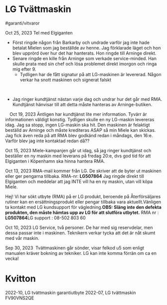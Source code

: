 # LG Tvättmaskin
#garanti/vitvaror

Oct 25, 2023
Tel med Elgiganten
* Först ringde någon från Barkarby och undrade varför jag inte hade betalat Mielen som jag beställde av henne. Jag förklarade läget och hon blev upprörd över hur det har hanterats. Hon ringde till Arninge direkt.
* Senare ringde en kille från Arninge som verkade service-minded. Han skulle prata med sin chef och lösa problemet direkt imorgon och ringa mig efter 9.
  * Tydligen har de fått signatur på att LG-maskinen är levererad. Någon verkar ha snott maskinen och signerat falskt

⠀
* Jag ringer kundtjänst nästan varje dag och undrar hur det går med RMA. Kundtjänst hänvisar till att detta måste hanteras av Arninge-butiken.

⠀
Oct 19, 2023 Äntligen har kundtjänst lite mer information. Tyvärr är informationen väldigt konstig. Tydligen skulle en ny LG-maskin levereras idag. Jag sa stopp, ingen LG-maskin ska hit. Den maskinen är felaktigt beställd av Arninge och måste krediteras ASAP så min Miele kan skickas.
Jag fick även reda på att RMA blev godkänd redan i måndags, den 16:e. Varför blev jag inte kontaktad redan då??

Oct 15, 2023 Miele-kampanjen går ut idag, så jag ringer kundtjänst och beställer en ny maskin med leverans på fredag 20:e, dvs god tid för att Elgiganten i Köpenhamn ska hinna hantera RMA.

Oct 13, 2023 RMA-mail kommer från LG. De skriver att de byter ut maskinen eller ger pengarna tillbaka. RMA-nr: **LG507864**
Jag ringde direkt till Elgiganten och meddelar att jag INTE vill ha en ny maskin, utan vill köpa Miele.

Hej!
Vi har sökt utbyte (RMA) på er LG produkt, beroende på Återförsäljares rutiner kan en ersättningsprodukt eller pengar tillbaka vara aktuellt.Vänligen ta kontakt med LG kundsupport för vägledning.**OBS: Släng inte den defekta produkten, den måste hämtas upp av LG för att slutföra utbytet.**
RMA nr : **LG507864**LG
support : 08-502 803 60

Oct 10, 2023 LG Service, två personer. De har med sig reservdelar, men dessa passar inte i maskinen. Teknikern verkar tycka att det är nåt skumt med vår maskin.

Sep 30, 2023  Tvättmaskinen går sönder, visar felkod u5 som enligt manualen kräver bokning av tekniker. LG kan inte komma förrän om ca en vecka!


# Kvitton
2022-10, LG tvättmaskin garantiutbyte
2022-07, LG tvättmaskin FV90VNS2QE
